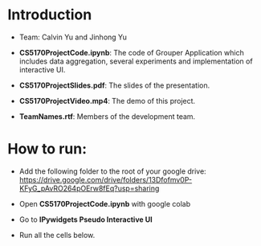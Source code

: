 # Introduction

- Team: Calvin Yu and Jinhong Yu

- **CS5170ProjectCode.ipynb**: The code of Grouper Application which includes data aggregation, several experiments and implementation of interactive UI.

- **CS5170ProjectSlides.pdf**: The slides of the presentation.

- **CS5170ProjectVideo.mp4**: The demo of this project.

- **TeamNames.rtf**: Members of the development team.

# How to run:

- Add the following folder to the root of your google drive: https://drive.google.com/drive/folders/13Dfofmv0P-KFyG_pAvRO264pOErw8fEq?usp=sharing

- Open **CS5170ProjectCode.ipynb** with google colab

- Go to **IPywidgets Pseudo Interactive UI** 

- Run all the cells below.